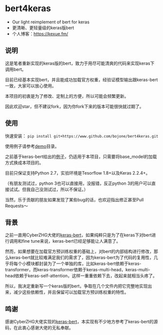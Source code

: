 # bert4keras
- Our light reimplement of bert for keras
- 更清晰、更轻量级的keras版bert
- 个人博客：https://kexue.fm/

## 说明
这是笔者重新实现的keras版的bert，致力于用尽可能清爽的代码来实现keras下调用bert。

目前已经基本实现bert，并且能成功加载官方权重，经验证模型输出跟keras-bert一致，大家可以放心使用。

本项目的初衷是为了修改、定制上的方便，所以可能会频繁更新。

因此欢迎star，但不建议fork，因为你fork下来的版本可能很快就过期了。

## 使用
快速安装：
```pip install git+https://www.github.com/bojone/bert4keras.git```

使用例子请参考<a href="https://github.com/bojone/bert4keras/blob/master/demo">demo</a>目录。

之前基于keras-bert给出的<a href="https://github.com/bojone/bert_in_keras">例子</a>，仍适用于本项目，只需要将base_model的加载方式换成本项目的。

目前只保证支持Python 2.7，实验环境是Tesorflow 1.8+以及Keras 2.2.4+。

（有朋友测试过，python 3也可以直接用，没报错，反正python 3的用户可以直接试试。但我自己没测试过，所以不保证。）

当然，乐于贡献的朋友如果发现了某些bug的话，也欢迎指出修正甚至Pull Requests～

## 背景
之前一直用CyberZHG大佬的<a href="https://github.com/CyberZHG/keras-bert">keras-bert</a>，如果纯粹只是为了在keras下对bert进行调用和fine tune来说，keras-bert已经足够能让人满意了。

然而，如果想要在加载官方预训练权重的基础上，对bert的内部结构进行修改，那么keras-bert就比较难满足我们的需求了，因为keras-bert为了代码的复用性，几乎将每个小模块都封装为了一个单独的库，比如keras-bert依赖于keras-transformer，而keras-transformer依赖于keras-multi-head，keras-multi-head依赖于keras-self-attention，这样一重重依赖下去，改起来就相当头疼了。

所以，我决定重新写一个keras版的bert，争取在几个文件内把它完整地实现出来，减少这些依赖性，并且保留可以加载官方预训练权重的特性。

## 鸣谢
感谢CyberZHG大佬实现的<a href="https://github.com/CyberZHG/keras-bert">keras-bert</a>，本实现有不少地方参考了keras-bert的源码，在此衷心感谢大佬的无私奉献。
